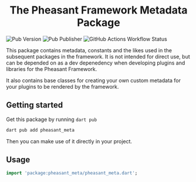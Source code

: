 # <center>The Pheasant Framework Metadata Package</center>

![Pub Version](https://img.shields.io/pub/v/pheasant_meta?labelColor=rgb(245%2C%20193%2C%2066)&link=https%3A%2F%2Fpub.dev%2Fpackages%2Fpheasant_meta) ![Pub Publisher](https://img.shields.io/pub/publisher/pheasant_meta?labelColor=rgb(245%2C%20193%2C%2066)&link=https%3A%2F%2Fpub.dev%2Fpackages%2Fpheasant_meta)
![GitHub Actions Workflow Status](https://img.shields.io/github/actions/workflow/status/pheasantframework/pheasant_meta/dart.yml?labelColor=rgb(245%2C%20193%2C%2066))


This package contains metadata, constants and the likes used in the subsequent packages in the framework. It is not intended for direct use, but can be depended on as a dev depenedency when developing plugins and libraries for the Pheasant Framework.

It also contains base classes for creating your own custom metadata for your plugins to be rendered by the framework.

## Getting started

Get this package by running `dart pub`
```bash
dart pub add pheasant_meta
```

Then you can make use of it directly in your project.

## Usage

```dart
import 'package:pheasant_meta/pheasant_meta.dart';
```
